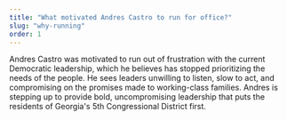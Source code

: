 ```yaml
---
title: "What motivated Andres Castro to run for office?"
slug: "why-running"
order: 1
---
```


Andres Castro was motivated to run out of frustration with the current Democratic leadership, which he believes has stopped prioritizing the needs of the people. He sees leaders unwilling to listen, slow to act, and compromising on the promises made to working-class families. Andres is stepping up to provide bold, uncompromising leadership that puts the residents of Georgia's 5th Congressional District first. 